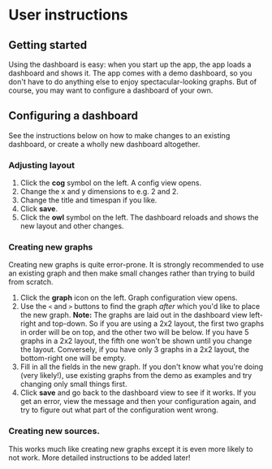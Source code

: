 # User instructions

## Getting started

Using the dashboard is easy: when you start up the app, the app loads a dashboard and shows it. The app comes with a demo dashboard, so you don't have to do anything else to enjoy spectacular-looking graphs. But of course, you may want to configure a dashboard of your own.

## Configuring a dashboard

See the instructions below on how to make changes to an existing dashboard, or create a wholly new dashboard altogether.

### Adjusting layout

1. Click the **cog** symbol on the left. A config view opens.
2. Change the x and y dimensions to e.g. 2 and 2.
3. Change the title and timespan if you like.
4. Click **save**.
5. Click the **owl** symbol on the left. The dashboard reloads and shows the new layout and other changes.

### Creating new graphs

Creating new graphs is quite error-prone. It is strongly recommended to use an existing graph and then make small changes rather than trying to build from scratch.

1. Click the **graph** icon on the left. Graph configuration view opens.
2. Use the `<` and `>` buttons to find the graph *after* which you'd like to place the new graph.
**Note:** The graphs are laid out in the dashboard view left-right and top-down. So if you are using a 2x2 layout, the first two graphs in order will be on top, and the other two will be below. If you have 5 graphs in a 2x2 layout, the fifth one won't be shown until you change the layout. Conversely, if you have only 3 graphs in a 2x2 layout, the bottom-right one will be empty.
3. Fill in all the fields in the new graph. If you don't know what you're doing (very likely!), use existing graphs from the demo as examples and try changing only small things first.
4. Click **save** and go back to the dashboard view to see if it works. If you get an error, view the message and then your configuration again, and try to figure out what part of the configuration went wrong.

### Creating new sources.

This works much like creating new graphs except it is even more likely to not work. More detailed instructions to be added later!
